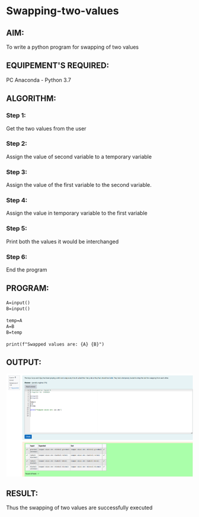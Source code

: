 # Swapping-two-values
## AIM:
To write a python program for swapping of two values
## EQUIPEMENT'S REQUIRED: 
PC
Anaconda - Python 3.7
## ALGORITHM: 
### Step 1:
Get the two values from the user
### Step 2: 
Assign the value of second variable to a temporary variable 
### Step 3: 
Assign the value of the first variable to the second variable.
### Step 4:  
Assign the value in temporary variable to the first variable
### Step 5: 
Print both the values it would be interchanged
### Step 6: 
End the program
## PROGRAM:

    A=input()
    B=input()

    temp=A
    A=B
    B=temp

    print(f"Swapped values are: {A} {B}")

## OUTPUT:
![alt text](<Screenshot 2024-10-27 115907.png>)



## RESULT:
Thus the swapping of two values are successfully executed



